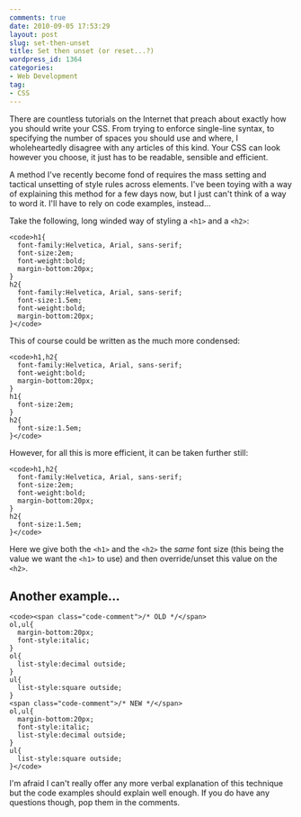 ```yaml
---
comments: true
date: 2010-09-05 17:53:29
layout: post
slug: set-then-unset
title: Set then unset (or reset...?)
wordpress_id: 1364
categories:
- Web Development
tag:
- CSS
---
```


There are countless tutorials on the Internet that preach about exactly how you should write your CSS. From trying to enforce single-line syntax, to specifying the number of spaces you should use and where, I wholeheartedly disagree with any articles of this kind. Your CSS can look however you choose, it just has to be readable, sensible and efficient.



A method I've recently become fond of requires the mass setting and tactical unsetting of style rules across elements. I've been toying with a way of explaining this method for a few days now, but I just can't think of a way to word it. I'll have to rely on code examples, instead...

Take the following, long winded way of styling a `<h1>` and a `<h2>`:


    
    <code>h1{
      font-family:Helvetica, Arial, sans-serif;
      font-size:2em;
      font-weight:bold;
      margin-bottom:20px;
    }
    h2{
      font-family:Helvetica, Arial, sans-serif;
      font-size:1.5em;
      font-weight:bold;
      margin-bottom:20px;
    }</code>



This of course could be written as the much more condensed:


    
    <code>h1,h2{
      font-family:Helvetica, Arial, sans-serif;
      font-weight:bold;
      margin-bottom:20px;
    }
    h1{
      font-size:2em;
    }
    h2{
      font-size:1.5em;
    }</code>



However, for all this is more efficient, it can be taken further still:


    
    <code>h1,h2{
      font-family:Helvetica, Arial, sans-serif;
      font-size:2em;
      font-weight:bold;
      margin-bottom:20px;
    }
    h2{
      font-size:1.5em;
    }</code>



Here we give both the `<h1>` and the `<h2>` the _same_ font size (this being the value we want the `<h1>` to use) and then override/unset this value on the `<h2>`.



## Another example...




    
    <code><span class="code-comment">/* OLD */</span>
    ol,ul{
      margin-bottom:20px;
      font-style:italic;
    }
    ol{
      list-style:decimal outside;
    }
    ul{
      list-style:square outside;
    }
    <span class="code-comment">/* NEW */</span>
    ol,ul{
      margin-bottom:20px;
      font-style:italic;
      list-style:decimal outside;
    }
    ul{
      list-style:square outside;
    }</code>



I'm afraid I can't really offer any more verbal explanation of this technique but the code examples should explain well enough. If you do have any questions though, pop them in the comments.
